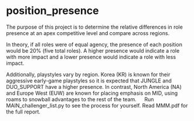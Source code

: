 # position_presence
The purpose of this project is to determine the relative differences in role presence at an apex competitive level and compare across regions. 

In theory, if all roles were of equal agency, the presence of each position would be 20% (five total roles). A higher presence would indicate a role with more impact and a lower presence would indicate a role with less impact.

Additionally, playstyles vary by region. Korea (KR) is known for their aggressive early-game playstyles so it is expected that JUNGLE and DUO_SUPPORT have a higher presence. In contrast, North America (NA) and Europe West (EUW) are known for placing emphasis on MID, using roams to snowball advantages to the rest of the team.
 
Run MAIN_challenger_list.py to see the process for yourself. Read MMM.pdf for the full report.
